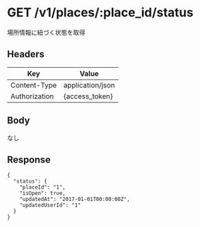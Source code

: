 # GET /v1/places/:place_id/status

場所情報に紐づく状態を取得


## Headers

| Key           | Value            |
|---------------|------------------|
| Content-Type  | application/json |
| Authorization | {access_token}   |

## Body

なし

## Response

```
{
  "status": {
    "placeId": "1",
    "isOpen": true,
    "updatedAt": "2017-01-01T00:00:00Z",
    "updatedUserId": "1"
  }
}
```
